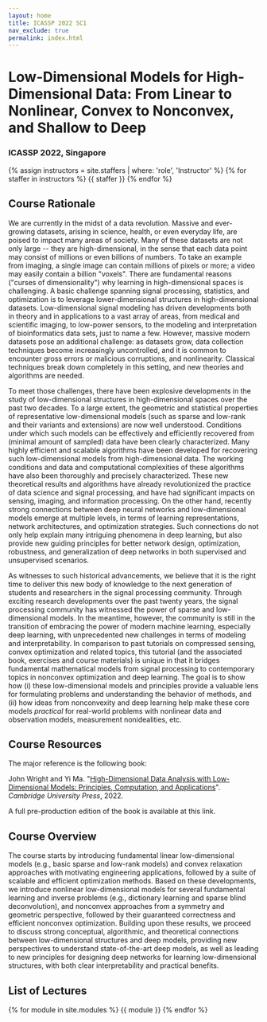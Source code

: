 ```yaml
---
layout: home
title: ICASSP 2022 SC1
nav_exclude: true
permalink: index.html
---
```


# Low-Dimensional Models for High-Dimensional Data: From Linear to Nonlinear, Convex to Nonconvex, and Shallow to Deep
### ICASSP 2022, Singapore

{% assign instructors = site.staffers | where: 'role', 'Instructor' %}
{% for staffer in instructors %}
{{ staffer }}
{% endfor %}

## Course Rationale

We are currently in the midst of a data
revolution. Massive and ever-growing datasets, arising in science, health, or
even everyday life, are poised to impact many areas of society. Many of these
datasets are not only large -- they are high-dimensional, in the sense that each
data point may consist of millions or even billions of numbers. To take an
example from imaging, a single image can contain millions of pixels or more; a
video may easily contain a billion "voxels". There are fundamental reasons
("curses of dimensionality") why learning in high-dimensional spaces is
challenging. A basic challenge spanning signal processing, statistics, and
optimization is to leverage lower-dimensional structures in high-dimensional
datasets. Low-dimensional signal modeling has driven developments both in
theory and in applications to a vast array of areas, from medical and
scientific imaging, to low-power sensors, to the modeling and interpretation of
bioinformatics data sets, just to name a few. However, massive modern datasets
pose an additional challenge: as datasets grow, data collection techniques
become increasingly uncontrolled, and it is common to encounter gross errors or
malicious corruptions, and nonlinearity. Classical techniques break down
completely in this setting, and new theories and algorithms are needed. 

To meet those challenges, there have been explosive developments in the study
of low-dimensional structures in high-dimensional spaces over the past two
decades. To a large extent, the geometric and statistical properties of
representative low-dimensional models (such as sparse and low-rank and their
variants and extensions) are now well understood. Conditions under which such
models can be effectively and efficiently recovered from (minimal amount of
sampled) data have been clearly characterized. Many highly efficient and
scalable algorithms have been developed for recovering such low-dimensional
models from high-dimensional data. The working conditions and data and
computational complexities of these algorithms have also been thoroughly and
precisely characterized. These new theoretical results and algorithms have
already revolutionized the practice of data science and signal processing, and
have had significant impacts on sensing, imaging, and information processing.
On the other hand, recently strong connections between deep neural networks and
low-dimensional models emerge at multiple levels, in terms of learning
representations, network architectures, and optimization strategies. Such
connections do not only help explain many intriguing phenomena in deep
learning, but also provide new guiding principles for better network design,
optimization, robustness, and generalization of deep networks in both
supervised and unsupervised scenarios.

As witnesses to such historical advancements, we believe that it is the right
time to deliver this new body of knowledge to the next generation of students and
researchers in the signal processing community. Through exciting research
developments over the past twenty years, the signal processing community has
witnessed the power of sparse and low-dimensional models. In the meantime,
however, the community is still in the transition of embracing the power of
modern machine learning, especially deep learning, with unprecedented new
challenges in terms of modeling and interpretability. In comparison to past
tutorials on compressed sensing, convex optimization and related topics, this
tutorial (and the associated book, exercises and course materials) is unique
in that it bridges fundamental mathematical models from signal processing to
contemporary topics in nonconvex optimization and deep learning. The goal is to
show how (i) these low-dimensional models and principles provide a valuable
lens for formulating problems and understanding the behavior of methods, and
(ii) how ideas from nonconvexity and deep learning help make these core models
*practical* for real-world problems with nonlinear data and observation
models, measurement nonidealities, etc. 

## Course Resources

The major reference is the following book:

John Wright and Yi Ma. "[High-Dimensional Data Analysis with Low-Dimensional
Models: Principles, Computation, and
Applications](https://book-wright-ma.github.io/)".  *Cambridge University
Press*, 2022.

A full pre-production edition of the book is available at this link.

## Course Overview

The course starts by introducing fundamental linear low-dimensional models
(e.g., basic sparse and low-rank models) and convex relaxation approaches with
motivating engineering applications, followed by a suite of scalable and
efficient optimization methods. Based on these developments, we introduce
nonlinear low-dimensional models for several fundamental learning and inverse
problems (e.g., dictionary learning and sparse blind deconvolution), and
nonconvex approaches from a symmetry and geometric perspective, followed by
their guaranteed correctness and efficient nonconvex optimization. Building
upon these results, we proceed to discuss strong conceptual, algorithmic, and
theoretical connections between low-dimensional structures and deep models,
providing new perspectives to understand state-of-the-art deep models, as well
as leading to new principles for designing deep networks for learning
low-dimensional structures, with both clear interpretability and practical
benefits.

## List of Lectures

{% for module in site.modules %}
{{ module }}
{% endfor %}
